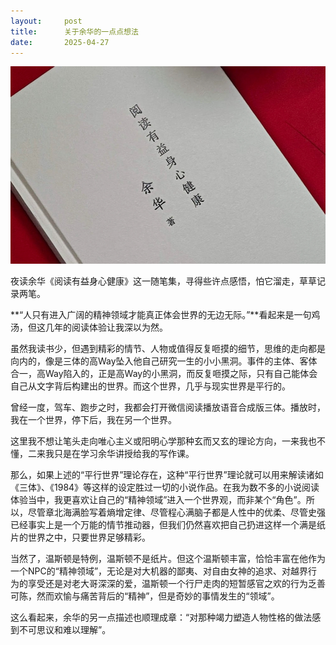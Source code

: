 ```yaml
---
layout:     post
title:      关于余华的一点点想法
date:       2025-04-27
---
```

![浮生六记](/images/202504/shenxinjiankang.jpg)


夜读余华《阅读有益身心健康》这一随笔集，寻得些许点感悟，怕它溜走，草草记录两笔。

**“人只有进入广阔的精神领域才能真正体会世界的无边无际。”**看起来是一句鸡汤，但这几年的阅读体验让我深以为然。

虽然我读书少，但遇到精彩的情节、人物或值得反复咂摸的细节，思维的走向都是向内的，像是三体的高Way坠入他自己研究一生的小小黑洞。事件的主体、客体合一，高Way陷入的，正是高Way的小黑洞，而反复咂摸之际，只有自己能体会自己从文字背后构建出的世界。而这个世界，几乎与现实世界是平行的。  

曾经一度，驾车、跑步之时，我都会打开微信阅读播放语音合成版三体。播放时，我在一个世界，停下后，我在另一个世界。  

这里我不想让笔头走向唯心主义或阳明心学那种玄而又玄的理论方向，一来我也不懂，二来我只是在学习余华讲授给我的写作课。


那么，如果上述的“平行世界”理论存在，这种“平行世界”理论就可以用来解读诸如《三体》、《1984》等这样的设定胜过一切的小说作品。在我为数不多的小说阅读体验当中，我更喜欢让自己的“精神领域”进入一个世界观，而非某个“角色”。所以，尽管章北海满脸写着熵增定律、尽管程心满脑子都是人性中的优柔、尽管史强已经事实上是一个万能的情节推动器，但我们仍然喜欢把自己扔进这样一个满是纸片的世界之中，只要世界足够精彩。

当然了，温斯顿是特例，温斯顿不是纸片。但这个温斯顿丰富，恰恰丰富在他作为一个NPC的“精神领域”，无论是对大机器的鄙夷、对自由女神的追求、对越界行为的享受还是对老大哥深深的爱，温斯顿一个行尸走肉的短暂感官之欢的行为乏善可陈，然而欢愉与痛苦背后的“精神”，但是奇妙的事情发生的“领域”。

这么看起来，余华的另一点描述也顺理成章：“对那种竭力塑造人物性格的做法感到不可思议和难以理解”。

